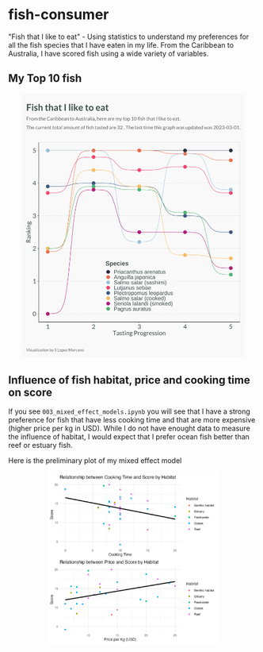 # fish-consumer
"Fish that I like to eat" - Using statistics to understand my preferences for all the fish species that I have eaten in my life. From the Caribbean to Australia, I have scored fish using a wide variety of variables. 

## My Top 10 fish
<p align="center">
<img src="outputs/fish_that_i_like_to_eat-1.png" width='450'/>
</p>

## Influence of fish habitat, price and cooking time on score
If you see `003_mixed_effect_models.ipynb` you will see that I have a strong preference for fish that have less cooking time and that are more expensive (higher price per kg in USD). While I do not have enought data to measure the influence of habitat, I would expect that I prefer ocean fish better than reef or estuary fish. 

Here is the preliminary plot of my mixed effect model
<p align="center">
<img src="outputs/preliminary_cook_price_graph.png" width='350'/>
</p>